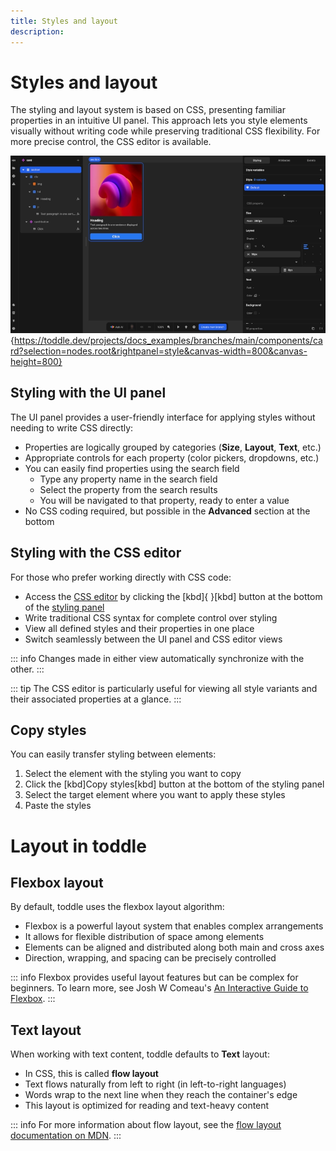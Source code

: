 ```yaml
---
title: Styles and layout
description:
---
```


# Styles and layout
The styling and layout system is based on CSS, presenting familiar properties in an intuitive UI panel. This approach lets you style elements visually without writing code while preserving traditional CSS flexibility. For more precise control, the CSS editor is available.

![Styling panel|16/9](styling-panel.webp){https://toddle.dev/projects/docs_examples/branches/main/components/card?selection=nodes.root&rightpanel=style&canvas-width=800&canvas-height=800}

## Styling with the UI panel
The UI panel provides a user-friendly interface for applying styles without needing to write CSS directly:
- Properties are logically grouped by categories (**Size**, **Layout**, **Text**, etc.)
- Appropriate controls for each property (color pickers, dropdowns, etc.)
- You can easily find properties using the search field
    - Type any property name in the search field
    - Select the property from the search results
    - You will be navigated to that property, ready to enter a value
- No CSS coding required, but possible in the **Advanced** section at the bottom

## Styling with the CSS editor
For those who prefer working directly with CSS code:
- Access the [CSS editor](/the-editor/element-panel#css-editor) by clicking the [kbd]{ }[kbd] button at the bottom of the [styling panel](/the-editor/element-panel#styling-tab)
- Write traditional CSS syntax for complete control over styling
- View all defined styles and their properties in one place
- Switch seamlessly between the UI panel and CSS editor views

::: info
Changes made in either view automatically synchronize with the other.
:::

::: tip
The CSS editor is particularly useful for viewing all style variants and their associated properties at a glance.
:::

## Copy styles
You can easily transfer styling between elements:
1. Select the element with the styling you want to copy
2. Click the [kbd]Copy styles[kbd] button at the bottom of the styling panel
3. Select the target element where you want to apply these styles
4. Paste the styles

# Layout in toddle
## Flexbox layout
By default, toddle uses the flexbox layout algorithm:
- Flexbox is a powerful layout system that enables complex arrangements
- It allows for flexible distribution of space among elements
- Elements can be aligned and distributed along both main and cross axes
- Direction, wrapping, and spacing can be precisely controlled

::: info
Flexbox provides useful layout features but can be complex for beginners. To learn more, see Josh W Comeau's [An Interactive Guide to Flexbox](https://www.joshwcomeau.com/css/interactive-guide-to-flexbox).
:::

## Text layout
When working with text content, toddle defaults to **Text** layout:
- In CSS, this is called **flow layout**
- Text flows naturally from left to right (in left-to-right languages)
- Words wrap to the next line when they reach the container's edge
- This layout is optimized for reading and text-heavy content

::: info
For more information about flow layout, see the [flow layout documentation on MDN](https://developer.mozilla.org/en-US/docs/Web/CSS/CSS_display/Flow_layout).
:::